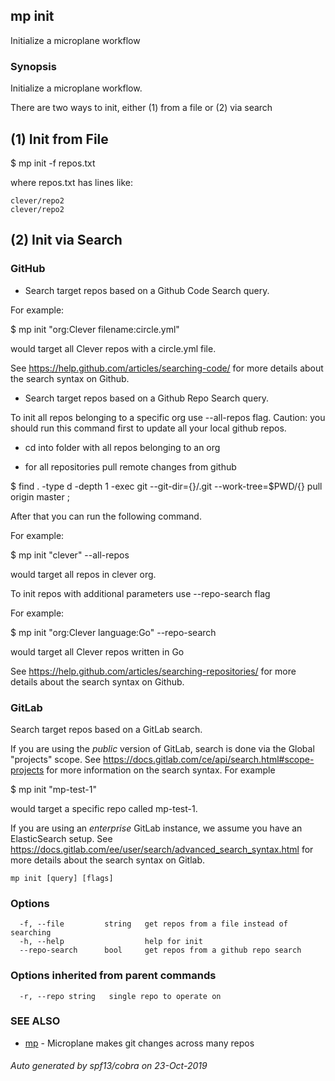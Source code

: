 ## mp init

Initialize a microplane workflow

### Synopsis


Initialize a microplane workflow.

There are two ways to init, either (1) from a file or (2) via search

## (1) Init from File

$ mp init -f repos.txt

where repos.txt has lines like:

	clever/repo2
	clever/repo2

## (2) Init via Search

### GitHub

- Search target repos based on a Github Code Search query.

For example:

$ mp init "org:Clever filename:circle.yml"

would target all Clever repos with a circle.yml file.

See https://help.github.com/articles/searching-code/ for more details about the search syntax on Github.

- Search target repos based on a Github Repo Search query.

To init all repos belonging to a specific org use --all-repos flag. Caution: you should run this command first to update all your local github repos.

- cd into folder with all repos belonging to an org

- for all repositories pull remote changes from github

$ find . -type d -depth 1 -exec git --git-dir={}/.git --work-tree=$PWD/{} pull origin master \;

After that you can run the following command.

For example:

$ mp init "clever" --all-repos

would target all repos in clever org.

To init repos with additional parameters use --repo-search flag

For example:

$ mp init "org:Clever language:Go" --repo-search

would target all Clever repos written in Go

See https://help.github.com/articles/searching-repositories/ for more details about the search syntax on Github.

### GitLab

Search target repos based on a GitLab search.

If you are using the *public* version of GitLab, search is done via the Global "projects" scope.
See https://docs.gitlab.com/ce/api/search.html#scope-projects for more information on the search syntax. For example

$ mp init "mp-test-1"

would target a specific repo called mp-test-1.

If you are using an *enterprise* GitLab instance, we assume you have an ElasticSearch setup.
See https://docs.gitlab.com/ee/user/search/advanced_search_syntax.html for more details about the search syntax on Gitlab.

```
mp init [query] [flags]
```

### Options

```
  -f, --file         string   get repos from a file instead of searching
  -h, --help                  help for init
  --repo-search      bool     get repos from a github repo search
```

### Options inherited from parent commands

```
  -r, --repo string   single repo to operate on
```

### SEE ALSO
* [mp](mp.md)	 - Microplane makes git changes across many repos

###### Auto generated by spf13/cobra on 23-Oct-2019

